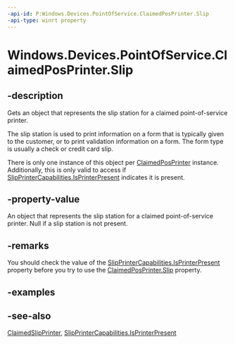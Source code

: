 ```yaml
---
-api-id: P:Windows.Devices.PointOfService.ClaimedPosPrinter.Slip
-api-type: winrt property
---
```


<!-- Property syntax
public Windows.Devices.PointOfService.ClaimedSlipPrinter Slip { get; }
-->

# Windows.Devices.PointOfService.ClaimedPosPrinter.Slip

## -description
Gets an object that represents the slip station for a claimed point-of-service printer.

The slip station is used to print information on a form that is typically given to the customer, or to print validation information on a form. The form type is usually a check or credit card slip.

There is only one instance of this object per [ClaimedPosPrinter](claimedposprinter.md) instance. Additionally, this is only valid to access if [SlipPrinterCapabilities.IsPrinterPresent](slipprintercapabilities_isprinterpresent.md) indicates it is present.

## -property-value
An object that represents the slip station for a claimed point-of-service printer. Null if a slip station is not present.

## -remarks
You should check the value of the [SlipPrinterCapabilities.IsPrinterPresent](slipprintercapabilities_isprinterpresent.md) property before you try to use the [ClaimedPosPrinter.Slip](claimedposprinter_slip.md) property.

## -examples

## -see-also
[ClaimedSlipPrinter](claimedslipprinter.md), [SlipPrinterCapabilities.IsPrinterPresent](slipprintercapabilities_isprinterpresent.md)